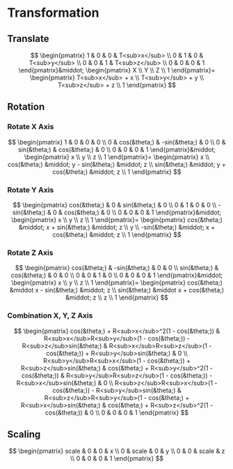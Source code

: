 # Transformation

## Translate
$$
\begin{pmatrix}
1 & 0 & 0 & T<sub>x</sub> \\
0 & 1 & 0 & T<sub>y</sub> \\
0 & 0 & 1 & T<sub>z</sub> \\
0 & 0 & 0 & 1
\end{pmatrix}&middot;
\begin{pmatrix}
X \\
Y \\
Z \\
1
\end{pmatrix}=
\begin{pmatrix}
T<sub>x</sub> + x \\
T<sub>y</sub> + y \\
T<sub>z</sub> + z \\
1
\end{pmatrix}
$$

## Rotation
### Rotate X Axis
$$
\begin{pmatrix}
1 & 0 & 0 & 0 \\
0 & cos(&theta;) & -sin(&theta;) & 0 \\
0 & sin(&theta;) & cos(&theta;) & 0 \\
0 & 0 & 0 & 1
\end{pmatrix}&middot;
\begin{pmatrix}
x \\
y \\
z \\
1
\end{pmatrix}=
\begin{pmatrix}
x \\
cos(&theta;) &middot; y - sin(&theta;) &middot; z \\
sin(&theta;) &middot; y + cos(&theta;) &middot; z \\
1
\end{pmatrix}
$$

### Rotate Y Axis
$$
\begin{pmatrix}
cos(&theta;) & 0 & sin(&theta;) & 0 \\
0 & 1 & 0 & 0 \\
-sin(&theta;) & 0 & cos(&theta;) & 0 \\
0 & 0 & 0 & 1
\end{pmatrix}&middot;
\begin{pmatrix}
x \\
y \\
z \\
1
\end{pmatrix}=
\begin{pmatrix}
cos(&theta;) &middot; x + sin(&theta;) &middot; z \\
y \\
-sin(&theta;) &middot; x + cos(&theta;) &middot; z \\
1
\end{pmatrix}
$$

### Rotate Z Axis
$$
\begin{pmatrix}
cos(&theta;) & -sin(&theta;) & 0 & 0 \\
sin(&theta;) & cos(&theta;) & 0 & 0 \\
0 & 0 & 1 & 0 \\
0 & 0 & 0 & 1
\end{pmatrix}&middot;
\begin{pmatrix}
x \\
y \\
z \\
1
\end{pmatrix}=
\begin{pmatrix}
cos(&theta;) &middot x - sin(&theta;) &middot; z \\
sin(&theta;) &middot x + cos(&theta;) &middot; z \\
z \\
1
\end{pmatrix}
$$
### Combination X, Y, Z Axis
$$
\begin{pmatrix}
cos(&theta;) + R<sub>x</sub>^2(1 - cos(&theta;)) & R<sub>x</sub>R<sub>y</sub>(1 - cos(&theta;)) - R<sub>z</sub>sin(&theta;) & R<sub>x</sub>R<sub>z</sub>(1 - cos(&theta;)) + R<sub>y</sub>sin(&theta;) & 0 \\
R<sub>y</sub>R<sub>x</sub>(1 - cos(&theta;)) + R<sub>z</sub>sin(&theta;) & cos(&theta;) + R<sub>y</sub>^2(1 - cos(&theta;)) & R<sub>y</sub>R<sub>z</sub>(1 - cos(&theta;)) - R<sub>x</sub>sin(&theta;) & 0 \\
R<sub>z</sub>R<sub>x</sub>(1 - cos(&theta;)) - R<sub>y</sub>sin(&theta;) & R<sub>z</sub>R<sub>y</sub>(1 - cos(&theta;) + R<sub>x</sub>sin(&theta;) & cos(&theta;) + R<sub>z</sub>^2(1 - cos(&theta;)) & 0 \\
0 & 0 & 0 & 1
\end{pmatrix}
$$

## Scaling
$$
\begin{pmatrix}
scale & 0 & 0 & x \\
0 & scale & 0 & y \\
0 & 0 & scale & z \\
0 & 0 & 0 & 1
\end{pmatrix}
$$

